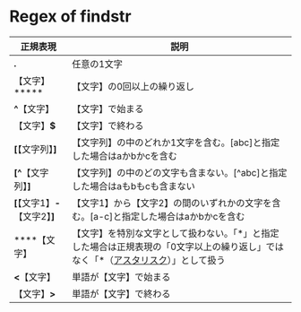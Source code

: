 # Regex of findstr

| 正規表現 | 説明 |
| --- | --- |
| **.** | 任意の1文字 |
| 【文字】***** | 【文字】の0回以上の繰り返し |
| **^**【文字】 | 【文字】で始まる |
| 【文字】**$** | 【文字】で終わる |
| **[**【文字列】**]** | 【文字列】の中のどれか1文字を含む。[abc]と指定した場合はaかbかcを含む |
| **[^**【文字列】**]** | 【文字列】の中のどの文字も含まない。[^abc]と指定した場合はaもbもcも含まない |
| **[**【文字1】**-**【文字2】**]** | 【文字1】から【文字2】の間のいずれかの文字を含む。[a-c]と指定した場合はaかbかcを含む |
| **\**【文字】 | 【文字】を特別な文字として扱わない。「\*」と指定した場合は正規表現の「0文字以上の繰り返し」ではなく「*（[アスタリスク](https://wa3.i-3-i.info/word11614.html)）」として扱う |
| **\<**【文字】 | 単語が【文字】で始まる |
| 【文字】**\>** | 単語が【文字】で終わる |